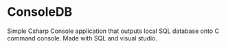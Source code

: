 # ConsoleDB

Simple Csharp Console application that outputs local SQL database onto C command console. Made with SQL and visual studio.
